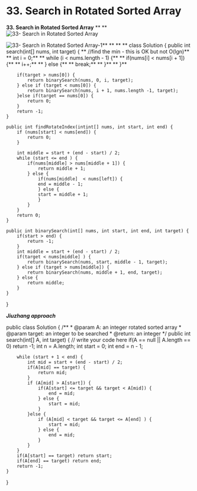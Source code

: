 # 33. Search in Rotated Sorted Array

**33. Search in Rotated Sorted Array**
**
**
![33- Search in Rotated Sorted Array](images/33- Search%20in%20Rotated%20Sorted%20Array.png)

![33- Search in Rotated Sorted Array-1](images/33- Search%20in%20Rotated%20Sorted%20Array-1.png)**
**
**
**
class Solution {
    public int search(int[] nums, int target) {
 **       //find the min - this is OK but not O(lgn)**
**        int i = 0;**
**        while (i < nums.length - 1) {**
**            if(nums[i] < nums[i + 1]) {**
**                i++;**
**            } else {**
**                break;**
**            }**
**        }**

        
        if(target > nums[0]) {
            return binarySearch(nums, 0, i, target);
        } else if (target < nums[0]) {
            return binarySearch(nums, i + 1, nums.length -1, target);
        }else if(target == nums[0]) {
            return 0;
        } 
        return -1;
    }
    
    public int findRotateIndex(intint[] nums, int start, int end) {
        if (nums[start] < nums[end]) {
            return 0;
        }
        
        int middle = start + (end - start) / 2;
        while (start <= end ) {
            if(nums[middle] > nums[middle + 1]) {
                return middle + 1;
            } else {
                if(nums[middle]  < nums[left]) {
                end = middle - 1;
                } else {
                start = middle + 1;
                }
            }
        }       
        return 0;
    }
    
    public int binarySearch(int[] nums, int start, int end, int target) {
        if(start > end) {
            return -1;
        }
        int middle = start + (end - start) / 2;
        if(target < nums[middle] ) {
            return binarySearch(nums, start, middle - 1, target);
        } else if (target > nums[middle]) {
            return binarySearch(nums, middle + 1, end, target);
        } else {
            return middle;
        }
    }
}

**_Jiuzhang approach_**

public class Solution {
    /**
     * @param A: an integer rotated sorted array
     * @param target: an integer to be searched
     * @return: an integer
     */
    public int search(int[] A, int target) {
        // write your code here
        if(A == null || A.length == 0) return -1;
        int n = A.length;
        int start = 0;
        int end = n - 1;

        while (start + 1 < end) {
            int mid = start + (end - start) / 2;
            if(A[mid] == target) {
                return mid;
            }
            if (A[mid] > A[start]) {
                if(A[start] <= target && target < A[mid]) {
                    end = mid;
                } else {
                    start = mid;
                }
            }else {
                if (A[mid] < target && target <= A[end] ) {
                    start = mid;
                } else {
                    end = mid;
                }
            }
        }
        if(A[start] == target) return start;
        if(A[end] == target) return end;
        return -1;
    }
}
